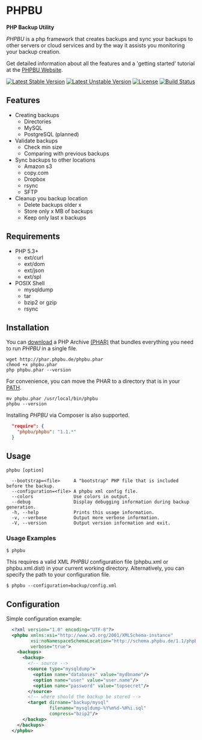 # PHPBU

**PHP Backup Utility**

*PHPBU* is a php framework that creates backups and sync your backups to other servers or cloud services
and by the way it assists you monitoring your backup creation.

Get detailed information about all the features and a 'getting started' tutorial at the [PHPBU Website](http://phpbu.de).

[![Latest Stable Version](https://poser.pugx.org/phpbu/phpbu/v/stable.svg)](https://packagist.org/packages/phpbu/phpbu)
[![Latest Unstable Version](https://poser.pugx.org/phpbu/phpbu/v/unstable.svg)](https://packagist.org/packages/phpbu/phpbu)
[![License](https://poser.pugx.org/phpbu/phpbu/license.svg)](https://packagist.org/packages/phpbu/phpbu)
[![Build Status](https://travis-ci.org/sebastianfeldmann/phpbu.svg?branch=master)](https://travis-ci.org/sebastianfeldmann/phpbu)

## Features

* Creating backups
    + Directories
    + MySQL
    + PostgreSQL (planned)
* Validate backups
    + Check min size
    + Comparing with previous backups
* Sync backups to other locations
    + Amazon s3
    + copy.com
    + Dropbox
    + rsync
    + SFTP
* Cleanup you backup location
    + Delete backups older x
    + Store only x MB of backups
    + Keep only last x backups

## Requirements

* PHP 5.3+
    + ext/curl
    + ext/dom
    + ext/json
    + ext/spl
* POSIX Shell
    + mysqldump
    + tar
    + bzip2 or gzip
    + rsync

## Installation

You can [download](http://phar.phpbu.de/phpbu.phar) a PHP Archive [(PHAR)](http://php.net/phar) that bundles everything you need to run *PHPBU* in a single file.

    wget http://phar.phpbu.de/phpbu.phar
    chmod +x phpbu.phar
    php phpbu.phar --version

For convenience, you can move the PHAR to a directory that is in your [PATH](http://en.wikipedia.org/wiki/PATH_%28variable%29).

    mv phpbu.phar /usr/local/bin/phpbu
    phpbu --version

Installing *PHPBU* via Composer is also supported.

```json
  "require": {
    "phpbu/phpbu": "1.1.*"
  }
```

## Usage
```
phpbu [option]

  --bootstrap=<file>     A "bootstrap" PHP file that is included before the backup.
  --configuration=<file> A phpbu xml config file.
  --colors               Use colors in output.
  --debug                Display debugging information during backup generation.
  -h, --help             Prints this usage information.
  -v, --verbose          Output more verbose information.
  -V, --version          Output version information and exit.
```

### Usage Examples

    $ phpbu

This requires a valid XML *PHPBU* configuration file (phpbu.xml or phpbu.xml.dist) in your current working directory.
Alternatively, you can specify the path to your configuration file.

    $ phpbu --configuration=backup/config.xml

## Configuration

Simple configuration example:

```xml
  <?xml version="1.0" encoding="UTF-8"?>
  <phpbu xmlns:xsi="http://www.w3.org/2001/XMLSchema-instance"
         xsi:noNamespaceSchemaLocation="http://schema.phpbu.de/1.1/phpbu.xsd"
         verbose="true">
    <backups>
      <backup>
        <!-- source -->
        <source type="mysqldump">
          <option name="databases" value="mydbname"/>
          <option name="user" value="user.name"/>
          <option name="password" value="topsecret"/>
        </source>
        <!-- where should the backup be stored -->
        <target dirname="backup/mysql"
                filename="mysqldump-%Y%m%d-%H%i.sql"
                compress="bzip2"/>
      </backup>
    </backups>
  </phpbu>
```
